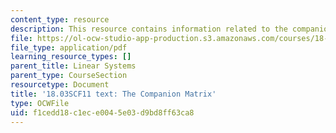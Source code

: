 ```yaml
---
content_type: resource
description: This resource contains information related to the companion matrix.
file: https://ol-ocw-studio-app-production.s3.amazonaws.com/courses/18-03sc-differential-equations-fall-2011/f1cedd18c1ece0045e03d9bd8ff63ca8_MIT18_03SCF11_s32_9text.pdf
file_type: application/pdf
learning_resource_types: []
parent_title: Linear Systems
parent_type: CourseSection
resourcetype: Document
title: '18.03SCF11 text: The Companion Matrix'
type: OCWFile
uid: f1cedd18-c1ec-e004-5e03-d9bd8ff63ca8
---
```

